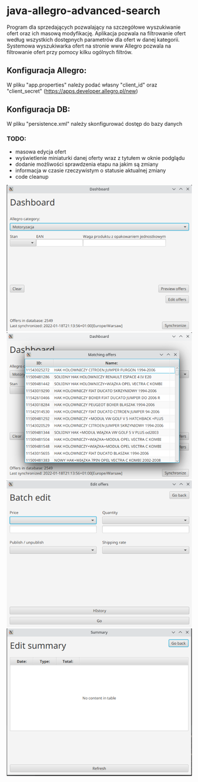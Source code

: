 # java-allegro-advanced-search #
Program dla sprzedających pozwalający na szczegółowe wyszukiwanie ofert oraz ich masową modyfikację.
Aplikacja pozwala na filtrowanie ofert według wszystkich dostępnych parametrów dla ofert w danej kategorii.
Systemowa wyszukiwarka ofert na stronie www Allegro pozwala na filtrowanie ofert przy pomocy kilku ogólnych filtrów.

## Konfiguracja Allegro: ##
W pliku "app.properties" należy podać własny "client_id" oraz "client_secret" (https://apps.developer.allegro.pl/new)

## Konfiguracja DB: ##
W pliku "persistence.xml" należy skonfigurować dostęp do bazy danych

### TODO: ###
* masowa edycja ofert
* wyświetlenie miniaturki danej oferty wraz z tytułem w oknie podglądu
* dodanie możliwości sprawdzenia etapu na jakim są zmiany
* informacja w czasie rzeczywistym o statusie aktualnej zmiany
* code cleanup


![screen_1](https://github.com/dawid-pawlowski/java-allegro-advanced-search/blob/660332c1a0883c0bd7a4159934618ff65a51efd3/screenshots/screen_1.png)
![screen_2](https://github.com/dawid-pawlowski/java-allegro-advanced-search/blob/660332c1a0883c0bd7a4159934618ff65a51efd3/screenshots/screen_2.png)
![screen_3](https://github.com/dawid-pawlowski/java-allegro-advanced-search/blob/660332c1a0883c0bd7a4159934618ff65a51efd3/screenshots/screen_3.png)
![screen_4](https://github.com/dawid-pawlowski/java-allegro-advanced-search/blob/660332c1a0883c0bd7a4159934618ff65a51efd3/screenshots/screen_4.png)
